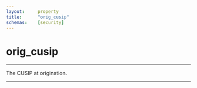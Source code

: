 ```yaml
---
layout:     property
title:      "orig_cusip"
schemas:    [security]
---
```


# orig_cusip

---

The CUSIP at origination.

--- 